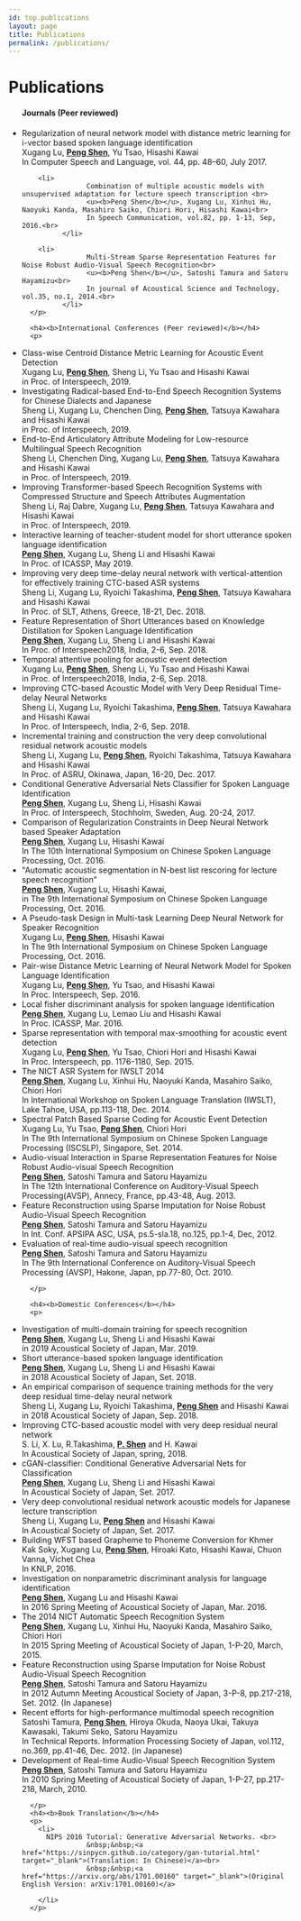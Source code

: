 ```yaml
---
id: top.publications
layout: page
title: Publications
permalink: /publications/
---
```

<div class="home">
  <h1 class="post-title">Publications</h1>
  <ul class="post-list">
      <h4><b>Journals (Peer reviewed)</b></h4>
      <p>
        <li>
          Regularization of neural network model with distance metric learning for i-vector based spoken language identification <br>
					Xugang Lu, <u><b>Peng Shen</b></u>, Yu Tsao, Hisashi Kawai<br>
					In Computer Speech and Language, vol. 44, pp. 48–60, July 2017.<br>
				</li>
					
        <li>
					Combination of multiple acoustic models with unsupervised adaptation for lecture speech transcription <br>				
					<u><b>Peng Shen</b></u>, Xugang Lu, Xinhui Hu, Naoyuki Kanda, Masahiro Saiko, Chiori Hori, Hisashi Kawai<br>
					In Speech Communication, vol.82, pp. 1-13, Sep, 2016.<br>
			  </li>
        
        <li>
					Multi-Stream Sparse Representation Features for Noise Robust Audio-Visual Speech Recognition<br>
					<u><b>Peng Shen</b></u>, Satoshi Tamura and Satoru Hayamizu<br>
					In journal of Acoustical Science and Technology, vol.35, no.1, 2014.<br>
			  </li>
      </p>
                    
      <h4><b>International Conferences (Peer reviewed)</b></h4>
      <p>
    
<li>
Class-wise Centroid Distance Metric Learning for Acoustic Event Detection<br>
Xugang Lu, <u><b>Peng Shen</b></u>, Sheng Li, Yu Tsao and Hisashi Kawai <br>
in Proc. of Interspeech, 2019. <br>
</li>  
<li>
Investigating Radical-based End-to-End Speech Recognition Systems for Chinese Dialects and Japanese<br>
Sheng Li, Xugang Lu, Chenchen Ding, <u><b>Peng Shen</b></u>, Tatsuya Kawahara and Hisashi Kawai<br> 
in Proc. of Interspeech, 2019.<br>
</li>  
<li>
End-to-End Articulatory Attribute Modeling for Low-resource Multilingual Speech Recognition<br>
Sheng Li, Chenchen Ding, Xugang Lu, <u><b>Peng Shen</b></u>, Tatsuya Kawahara and Hisashi Kawai<br>
in Proc. of Interspeech, 2019.<br>
</li>  
<li>
Improving Transformer-based Speech Recognition Systems with Compressed Structure and Speech Attributes Augmentation<br>
Sheng Li, Raj Dabre, Xugang Lu, <u><b>Peng Shen</b></u>, Tatsuya Kawahara and Hisashi Kawai<br>
in Proc. of Interspeech, 2019.<br>
</li>  
<li>
Interactive learning of teacher-student model for short utterance spoken language identification<br>
<u><b>Peng Shen</b></u>, Xugang Lu, Sheng Li and Hisashi Kawai <br>
In Proc. of ICASSP, May 2019.<br>
</li> 

<li>
Improving very deep time-delay neural network with vertical-attention for effectively training CTC-based ASR systems <br>
Sheng Li, Xugang Lu, Ryoichi Takashima, <u><b>Peng Shen</b></u>, Tatsuya Kawahara and Hisashi Kawai <br>
In Proc. of SLT, Athens, Greece, 18-21, Dec. 2018.
</li>
<li>
Feature Representation of Short Utterances based on Knowledge Distillation for Spoken Language Identification<br>
<u><b>Peng Shen</b></u>, Xugang Lu, Sheng Li and Hisashi Kawai <br>
In Proc. of Interspeech2018, India, 2-6, Sep. 2018.<br>
</li>
<li>
Temporal attentive pooling for acoustic event detection <br>
Xugang Lu, <u><b>Peng Shen</b></u>, Sheng Li, Yu Tsao and Hisashi Kawai <br>
in Proc. of Interspeech2018, India, 2-6, Sep. 2018.<br>
</li>
<li>
Improving CTC-based Acoustic Model with Very Deep Residual Time-delay Neural Networks <br>
Sheng Li, Xugang Lu, Ryoichi Takashima, <u><b>Peng Shen</b></u>, Tatsuya Kawahara and Hisashi Kawai <br>
In Proc. of Interspeech, India, 2-6, Sep. 2018.<br>
</li>

<li>
Incremental training and construction the very deep convolutional residual network acoustic models<br>
Sheng Li, Xugang Lu, <u><b>Peng Shen</b></u>, Ryoichi Takashima, Tatsuya Kawahara and Hisashi Kawai<br>
In Proc. of ASRU, Okinawa, Japan, 16-20, Dec. 2017.<br>
</li>					

<li>
Conditional Generative Adversarial Nets Classifier for Spoken Language Identification <br>
<u><b>Peng Shen</b></u>, Xugang Lu, Sheng Li, Hisashi Kawai <br>
In Proc. of Interspeech, Stochholm, Sweden, Aug. 20-24, 2017. <br>
</li>

<li>					
Comparison of Regularization Constraints in Deep Neural Network based Speaker Adaptation <br>
<u><b>Peng Shen</b></u>, Xugang Lu, Hisashi Kawai <br>
In The 10th International Symposium on Chinese Spoken Language Processing, Oct. 2016.<br>
</li>

<li>
"Automatic acoustic segmentation in N-best list rescoring for lecture speech recognition"<br>
<u><b>Peng Shen</b></u>, Xugang Lu, Hisashi Kawai,  <br>
in The 9th International Symposium on Chinese Spoken Language Processing, Oct. 2016.<br>
</li>

<li>
A Pseudo-task Design in Multi-task Learning Deep Neural Network for Speaker Recognition<br>
Xugang Lu, <u><b>Peng Shen</b></u>, Hisashi Kawai<br>
In The 9th International Symposium on Chinese Spoken Language Processing, Oct. 2016.<br>
</li>

<li>
Pair-wise Distance Metric Learning of Neural Network Model for Spoken Language Identification<br>
Xugang Lu, <u><b>Peng Shen</b></u>, Yu Tsao, and Hisashi Kawai<br>
In Proc. Interspeech, Sep. 2016.<br>
</li>

<li>
Local fisher discriminant analysis for spoken language identification<br>
<u><b>Peng Shen</b></u>, Xugang Lu, Lemao Liu and Hisashi Kawai<br>
In Proc. ICASSP, Mar. 2016.<br>
</li>

<li>
Sparse representation with temporal max-smoothing for acoustic event detection<br>
Xugang Lu, <u><b>Peng Shen</b></u>, Yu Tsao, Chiori Hori and Hisashi Kawai<br>
In Proc. Interspeech, pp. 1176-1180, Sep. 2015.<br>
</li>

<li>
The NICT ASR System for IWSLT 2014<br>
<u><b>Peng Shen</b></u>, Xugang Lu, Xinhui Hu, Naoyuki Kanda, Masahiro Saiko, Chiori Hori<br>
In International Workshop on Spoken Language Translation (IWSLT), Lake Tahoe, USA, pp.113-118, Dec. 2014.<br>
</li>

<li>
Spectral Patch Based Sparse Coding for Acoustic Event Detection<br>
Xugang Lu, Yu Tsao, <u><b>Peng Shen</b></u>, Chiori Hori<br>
In The 9th International Symposium on Chinese Spoken Language Processing (ISCSLP), Singapore, Set. 2014.<br>
</li>

<li>
Audio-visual Interaction in Sparse Representation Features for Noise Robust Audio-visual Speech Recognition<br>
<u><b>Peng Shen</b></u>, Satoshi Tamura and Satoru Hayamizu<br>
In The 12th International Conference on Auditory-Visual Speech Processing(AVSP), Annecy, France, pp.43-48, Aug. 2013.<br>
</li>

<li>
Feature Reconstruction using Sparse Imputation for Noise Robust Audio-Visual Speech Recognition<br>
<u><b>Peng Shen</b></u>, Satoshi Tamura and Satoru Hayamizu<br>
In Int. Conf. APSIPA ASC, USA, ps.5-sla.18, no.125, pp.1-4, Dec, 2012.<br>
</li>

<li>
Evaluation of real-time audio-visual speech recognition<br>
<u><b>Peng Shen</b></u>, Satoshi Tamura and Satoru Hayamizu<br>
In The 9th International Conference on Auditory-Visual Speech Processing (AVSP), Hakone, Japan, pp.77-80, Oct. 2010.<br>
</li>			


      </p>

      <h4><b>Domestic Conferences</b></h4>
      <p>
      
      
<li>
Investigation of multi-domain training for speech recognition<br>
<u><b>Peng Shen</b></u>, Xugang Lu, Sheng Li and Hisashi Kawai<br>
in 2019 Acoustical Society of Japan, Mar. 2019.<br>
</li>
<li>
Short utterance-based spoken language identification<br>
<u><b>Peng Shen</b></u>, Xugang Lu, Sheng Li and Hisashi Kawai<br>
in 2018 Acoustical Society of Japan, Set. 2018.<br>
</li>
<li>
An empirical comparison of sequence training methods for the very deep residual time-delay neural network<br>
Sheng Li, Xugang Lu, Ryoichi Takashima, <u><b>Peng Shen</b></u> and Hisashi Kawai<br>
in 2018 Acoustical Society of Japan, Sep. 2018.<br>
</li>      
      
<li>
Improving CTC-based acoustic model with very deep residual neural network<br>
S. Li, X. Lu, R.Takashima, <u><b>P. Shen</b></u> and H. Kawai<br>
In Acoustical Society of Japan, spring, 2018.<br>
</li>		

<li>
cGAN-classifier: Conditional Generative Adversarial Nets for Classification<br>
<u><b>Peng Shen</b></u>, Xugang Lu, Sheng Li and Hisashi Kawai<br>
In Acoustical Society of Japan, Set. 2017.<br>
</li>

<li>
Very deep convolutional residual network acoustic models for Japanese lecture transcription<br>
Sheng Li, Xugang Lu, <u><b>Peng Shen</b></u> and Hisashi Kawai<br>
In Acoustical Society of Japan, Set. 2017.<br>
</li>


<li>
Building WFST based Grapheme to Phoneme Conversion for Khmer<br>
Kak Soky, Xugang Lu, <u><b>Peng Shen</b></u>, Hiroaki Kato, Hisashi Kawai, Chuon Vanna, Vichet Chea<br>
In KNLP, 2016.<br>
</li>

<li>
Investigation on nonparametric discriminant analysis for language identification<br>
<u><b>Peng Shen</b></u>, Xugang Lu and Hisashi Kawai<br>
In 2016 Spring Meeting of Acoustical Society of Japan, Mar. 2016.<br>
</li>					

<li>
The 2014 NICT Automatic Speech Recognition System<br>
<u><b>Peng Shen</b></u>, Xugang Lu, Xinhui Hu, Naoyuki Kanda, Masahiro Saiko, Chiori Hori<br>
In 2015 Spring Meeting of Acoustical Society of Japan, 1-P-20, March, 2015.<br>
</li>

<li>
Feature Reconstruction using Sparse Imputation for Noise Robust Audio-Visual Speech Recognition<br>
<u><b>Peng Shen</b></u>, Satoshi Tamura and Satoru Hayamizu<br>
In 2012 Autumn Meeting Acoustical Society of Japan, 3-P-8, pp.217-218, Set. 2012. (In Japanese)<br>
</li>

<li>Recent efforts for high-performance multimodal speech recognition<br>
Satoshi Tamura, <u><b>Peng Shen</b></u>, Hiroya Okuda, Naoya Ukai, Takuya Kawasaki, Takumi Seko, Satoru Hayamizu<br>
In Technical Reports. Information Processing Society of Japan, vol.112, no.369, pp.41-46, Dec. 2012. (in Japanese)<br>
</li>

<li>
Development of Real-time Audio-Visual Speech Recognition System<br>
<u><b>Peng Shen</b></u>, Satoshi Tamura and Satoru Hayamizu<br>
In 2010 Spring Meeting of Acoustical Society of Japan, 1-P-27, pp.217-218, March, 2010.<br>
</li>
					
      </p>
      <h4><b>Book Translation</b></h4>
      <p>
        <li>
          NIPS 2016 Tutorial: Generative Adversarial Networks. <br> 
					&nbsp;&nbsp;<a href="https://sinpycn.github.io/category/gan-tutorial.html" target="_blank">(Translation: In Chinese)</a><br>
					&nbsp;&nbsp;<a href="https://arxiv.org/abs/1701.00160" target="_blank">(Original English Version: arXiv:1701.00160)</a>

        </li>
      </p>
   </ul> 
</div>

